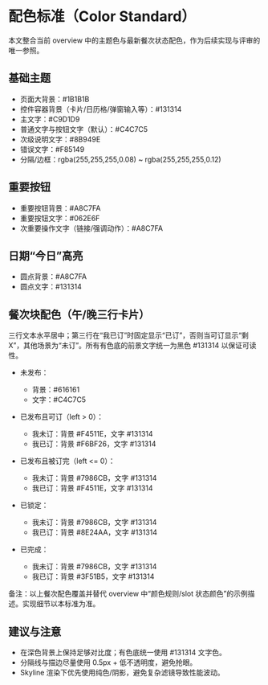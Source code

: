 # 配色标准（Color Standard）

本文整合当前 overview 中的主题色与最新餐次状态配色，作为后续实现与评审的唯一参照。

## 基础主题
- 页面大背景：#1B1B1B
- 控件容器背景（卡片/日历格/弹窗输入等）：#131314
- 主文字：#C9D1D9
- 普通文字与按钮文字（默认）：#C4C7C5
- 次级说明文字：#8B949E
- 错误文字：#F85149
- 分隔/边框：rgba(255,255,255,0.08) ~ rgba(255,255,255,0.12)

## 重要按钮
- 重要按钮背景：#A8C7FA
- 重要按钮文字：#062E6F
- 次重要操作文字（链接/强调动作）：#A8C7FA

## 日期“今日”高亮
- 圆点背景：#A8C7FA
- 圆点文字：#131314

## 餐次块配色（午/晚三行卡片）
三行文本水平居中；第三行在“我已订”时固定显示“已订”，否则当可订显示“剩X”，其他场景为“未订”。所有有色底的前景文字统一为黑色 #131314 以保证可读性。

- 未发布：
  - 背景：#616161
  - 文字：#C4C7C5

- 已发布且可订（left > 0）：
  - 我未订：背景 #F4511E，文字 #131314
  - 我已订：背景 #F6BF26，文字 #131314

- 已发布且被订完（left <= 0）：
  - 我未订：背景 #7986CB，文字 #131314
  - 我已订：背景 #F4511E，文字 #131314

- 已锁定：
  - 我未订：背景 #7986CB，文字 #131314
  - 我已订：背景 #8E24AA，文字 #131314

- 已完成：
  - 我未订：背景 #7986CB，文字 #131314
  - 我已订：背景 #3F51B5，文字 #131314

备注：以上餐次配色覆盖并替代 overview 中“颜色规则/slot 状态颜色”的示例描述。实现细节以本标准为准。

## 建议与注意
- 在深色背景上保持足够对比度；有色底统一使用 #131314 文字色。
- 分隔线与描边尽量使用 0.5px + 低不透明度，避免抢眼。
- Skyline 渲染下优先使用纯色/阴影，避免复杂滤镜导致性能波动。
